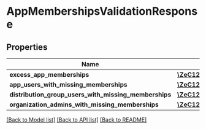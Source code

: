 # AppMembershipsValidationResponse

## Properties
Name | Type | Description | Notes
------------ | ------------- | ------------- | -------------
**excess_app_memberships** | [**\ZeC128\AppCenter\AppCenterApi\AppMembershipsValidationResponseExcessAppMemberships**](AppMembershipsValidationResponseExcessAppMemberships.md) |  | [optional] 
**app_users_with_missing_memberships** | [**\ZeC128\AppCenter\AppCenterApi\AppMembershipsValidationResponseAppUsersWithMissingMemberships[]**](AppMembershipsValidationResponseAppUsersWithMissingMemberships.md) |  | [optional] 
**distribution_group_users_with_missing_memberships** | [**\ZeC128\AppCenter\AppCenterApi\AppMembershipsValidationResponseDistributionGroupUsersWithMissingMemberships[]**](AppMembershipsValidationResponseDistributionGroupUsersWithMissingMemberships.md) |  | [optional] 
**organization_admins_with_missing_memberships** | [**\ZeC128\AppCenter\AppCenterApi\AppMembershipsValidationResponseOrganizationAdminsWithMissingMemberships[]**](AppMembershipsValidationResponseOrganizationAdminsWithMissingMemberships.md) |  | [optional] 

[[Back to Model list]](../README.md#documentation-for-models) [[Back to API list]](../README.md#documentation-for-api-endpoints) [[Back to README]](../README.md)


